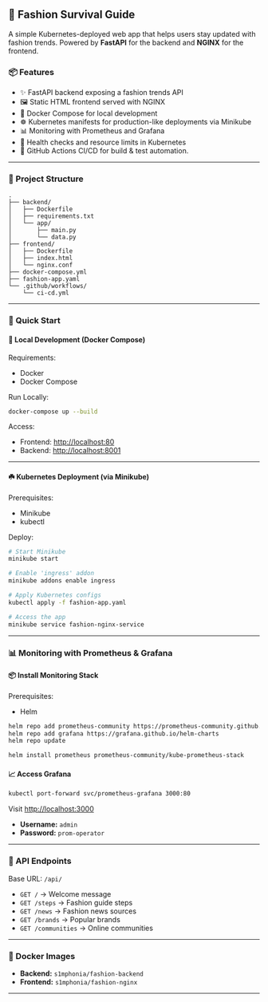## 🎥 Fashion Survival Guide

A simple Kubernetes-deployed web app that helps users stay updated with fashion trends. Powered by **FastAPI** for the backend and **NGINX** for the frontend.

### 📦 Features

* ✨ FastAPI backend exposing a fashion trends API
* 🖼️ Static HTML frontend served with NGINX
* 🐳 Docker Compose for local development
* ☸️ Kubernetes manifests for production-like deployments via Minikube
* 📊 Monitoring with Prometheus and Grafana
* 🔁 Health checks and resource limits in Kubernetes
* 🚀 GitHub Actions CI/CD for build & test automation.

---

### 📁 Project Structure

```
.
├── backend/
│   ├── Dockerfile
│   ├── requirements.txt
│   └── app/
│       ├── main.py
│       └── data.py
├── frontend/
│   ├── Dockerfile
│   ├── index.html
│   └── nginx.conf
├── docker-compose.yml
├── fashion-app.yaml
└── .github/workflows/
    └── ci-cd.yml
```

---

### 🚀 Quick Start

#### 🐳 Local Development (Docker Compose)

Requirements:

* Docker
* Docker Compose

Run Locally:
```bash
docker-compose up --build
```

Access:

* Frontend: [http://localhost:80](http://localhost)
* Backend: [http://localhost:8001](http://localhost:8001)

---

#### ☘️ Kubernetes Deployment (via Minikube)

Prerequisites:

* Minikube
* kubectl

Deploy:

```bash
# Start Minikube
minikube start

# Enable 'ingress' addon
minikube addons enable ingress

# Apply Kubernetes configs
kubectl apply -f fashion-app.yaml

# Access the app
minikube service fashion-nginx-service
```

---
### 📊 Monitoring with Prometheus & Grafana

#### 📦 Install Monitoring Stack

Prerequisites:

* Helm
  
```bash
helm repo add prometheus-community https://prometheus-community.github.io/helm-charts
helm repo add grafana https://grafana.github.io/helm-charts
helm repo update

helm install prometheus prometheus-community/kube-prometheus-stack
```

#### 📈 Access Grafana
```bash
kubectl port-forward svc/prometheus-grafana 3000:80
```
Visit [http://localhost:3000](http://localhost:3000)

* **Username:** `admin`
* **Password:** `prom-operator`

---

### 🧪 API Endpoints

Base URL: `/api/`

* `GET /` → Welcome message
* `GET /steps` → Fashion guide steps
* `GET /news` → Fashion news sources
* `GET /brands` → Popular brands
* `GET /communities` → Online communities

---

### 🐳 Docker Images

* **Backend:** `s1mphonia/fashion-backend`
* **Frontend:** `s1mphonia/fashion-nginx`

---
